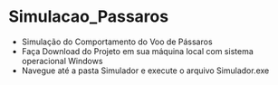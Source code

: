 # Simulacao_Passaros
* Simulação do Comportamento do Voo de Pássaros
* Faça Download do Projeto em sua máquina local com sistema operacional Windows
* Navegue até a pasta Simulador e execute o arquivo Simulador.exe
 
